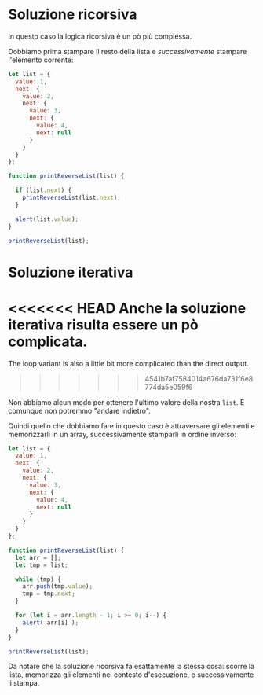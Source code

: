 # Soluzione ricorsiva

In questo caso la logica ricorsiva è un pò più complessa.

Dobbiamo prima stampare il resto della lista e *successivamente* stampare l'elemento corrente:

```js run
let list = {
  value: 1,
  next: {
    value: 2,
    next: {
      value: 3,
      next: {
        value: 4,
        next: null
      }
    }
  }
};

function printReverseList(list) {

  if (list.next) {
    printReverseList(list.next);
  }

  alert(list.value);
}

printReverseList(list);
```

# Soluzione iterativa

<<<<<<< HEAD
Anche la soluzione iterativa risulta essere un pò complicata.
=======
The loop variant is also a little bit more complicated than the direct output.
>>>>>>> 4541b7af7584014a676da731f6e8774da5e059f6

Non abbiamo alcun modo per ottenere l'ultimo valore della nostra `list`. E comunque non potremmo "andare indietro".

Quindi quello che dobbiamo fare in questo caso è attraversare gli elementi e memorizzarli in un array, successivamente stamparli in ordine inverso:

```js run
let list = {
  value: 1,
  next: {
    value: 2,
    next: {
      value: 3,
      next: {
        value: 4,
        next: null
      }
    }
  }
};

function printReverseList(list) {
  let arr = [];
  let tmp = list;

  while (tmp) {
    arr.push(tmp.value);
    tmp = tmp.next;
  }

  for (let i = arr.length - 1; i >= 0; i--) {
    alert( arr[i] );
  }
}

printReverseList(list);
```

Da notare che la soluzione ricorsiva fa esattamente la stessa cosa: scorre la lista, memorizza gli elementi nel contesto d'esecuzione, e successivamente li stampa. 
